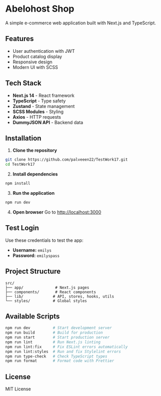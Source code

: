 # Abelohost Shop

A simple e-commerce web application built with Next.js and TypeScript.

## Features

- User authentication with JWT
- Product catalog display
- Responsive design
- Modern UI with SCSS

## Tech Stack

- **Next.js 14** - React framework
- **TypeScript** - Type safety
- **Zustand** - State management  
- **SCSS Modules** - Styling
- **Axios** - HTTP requests
- **DummyJSON API** - Backend data

## Installation

1. **Clone the repository**
```bash
git clone https://github.com/palveeen22/TestWork17.git
cd TestWork17
```

2. **Install dependencies**
```bash
npm install
```

3. **Run the application**
```bash
npm run dev
```

4. **Open browser**
Go to [http://localhost:3000](http://localhost:3000)

## Test Login

Use these credentials to test the app:
- **Username:** `emilys`
- **Password:** `emilyspass`

## Project Structure

```
src/
├── app/              # Next.js pages
├── components/       # React components  
├── lib/             # API, stores, hooks, utils
└── styles/          # Global styles
```

## Available Scripts

```bash
npm run dev          # Start development server
npm run build        # Build for production
npm run start        # Start production server
npm run lint         # Run Next.js linting
npm run lint:fix     # Fix ESLint errors automatically
npm run lint:styles  # Run and fix Stylelint errors
npm run type-check   # Check TypeScript types
npm run format       # Format code with Prettier
```

## License

MIT License